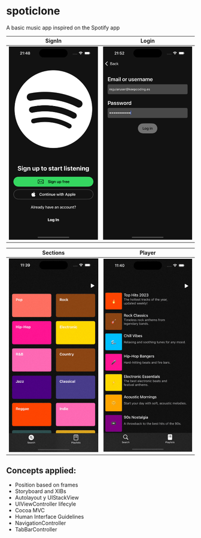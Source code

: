 # spoticlone

A basic music app inspired on the Spotify app 

| SignIn | Login |
|--------|------|
| <img src="Images/signin.png" width="250"/>  | <img src="Images/login.png" width="250"/> |

| Sections | Player |
|--------|------|
| <img src="Images/tabs.gif" width="250"/>  | <img src="Images/player.gif" width="250"/> |

## Concepts applied:

* Position based on frames
* Storyboard and XIBs
* Autolayout y UIStackView
* UIViewController lifecyle
* Cocoa MVC
* Human Interface Guidelines
* NavigationController
* TabBarController